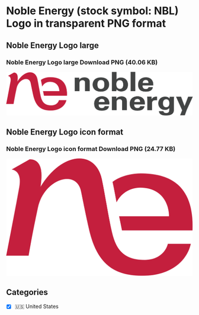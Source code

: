# Noble Energy (stock symbol: NBL) Logo in transparent PNG format

## Noble Energy Logo large

### Noble Energy Logo large Download PNG (40.06 KB)

![Noble Energy Logo large Download PNG (40.06 KB)](/img/orig/NBL_BIG-0034ec68.png)

## Noble Energy Logo icon format

### Noble Energy Logo icon format Download PNG (24.77 KB)

![Noble Energy Logo icon format Download PNG (24.77 KB)](/img/orig/NBL-e14dd919.png)



## Categories
- [x] 🇺🇸 United States
